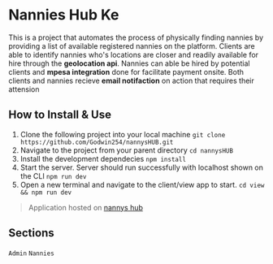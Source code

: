 # Nannies Hub Ke

This is a project that automates the process of physically finding nannies by providing a list of available registered nannies on the platform. Clients are able to identify nannies who's locations are closer and readily available for hire through the **geolocation api**. Nannies can able be hired by potential clients and **mpesa integration** done for facilitate payment onsite. Both clients and nannies recieve **email notifaction** on action that requires their attension

## How to Install & Use

 1. Clone the following project into your local machine
 `git clone https://github.com/Godwin254/nannysHUB.git`
 2. Navigate to the project from your parent directory
 `cd nannysHUB`
 3. Install the development dependecies
 `npm install`
 4. Start the server. Server should run successfully with localhost shown on the CLI
 `npm run dev`
 5. Open a new terminal and navigate to the client/view app to start.
`cd view && npm run dev`

> Application hosted on [nannys hub](nannyshubke.vercel.app)

## Sections
```Admin```
```Nannies```
